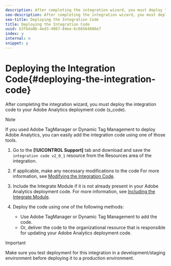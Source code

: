 ```yaml
---
description: After completing the integration wizard, you must deploy the integration code to your Adobe Analytics deployment code (s_code).
seo-description: After completing the integration wizard, you must deploy the integration code to your Adobe Analytics deployment code (s_code).
seo-title: Deploying the Integration Code
title: Deploying the Integration Code
uuid: b3fbda0b-4ed3-4967-84ee-6c66564606e7
index: y
internal: n
snippet: y
---
```


# Deploying the Integration Code{#deploying-the-integration-code}

After completing the integration wizard, you must deploy the integration code to your Adobe Analytics deployment code (s_code).

>[!NOTE]
>
>If you used Adobe TagManager or Dynamic Tag Management to deploy Adobe Analytics, you can easily add the integration code using one of those tools.

1. Go to the **[!UICONTROL Support]** tab and download and save the `integration code v2_0_1` resource from the Resources area of the integration. 

1. If applicable, make any necessary modifications to the code For more information, see [Modifying the Integration Code](../../demandbase-home/demandbase-deploying/demandbase-deploying-integration-code.md#concept-2e9e56282c9940d78e879aa45f70d855). 
1. Include the Integrate Module if it is not already present in your Adobe Analytics deployment code. For more information, see [Including the Integrate Module](../../demandbase-home/demandbase-deploying/demandbase-including-integrate-module.md#concept-2cc81dff010a4da89b097a59476f8b6e). 
1. Deploy the code using one of the following methods:

    * Use Adobe TagManager or Dynamic Tag Management to add the code. 
    * Or, deliver the code to the organizational resource that is responsible for updating your Adobe Analytics deployment code.

>[!IMPORTANT]
>
>Make sure you test deployment for this integration in a development/staging environment before deploying it to a production environment.

